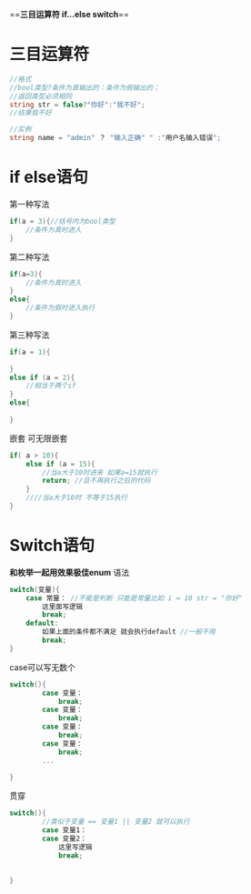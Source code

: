 ==**三目运算符  if...else  switch**==

# 三目运算符
```csharp
//格式
//bool类型?条件为真输出的：条件为假输出的；
//返回类型必须相同
string str = false?"你好":"我不好";
//结果我不好
```
```csharp
//实例
string name = "admin" ？ "输入正确" " :"用户名输入错误";
```
# if else语句
第一种写法
```csharp
if(a = 3){//括号内为bool类型
    //条件为真时进入
}
```
第二种写法
```csharp
if(a=3){
    //条件为真时进入
}
else{
    //条件为假时进入执行
}
```
第三种写法
```csharp
if(a = 1){
    
}
else if (a = 2){
    //相当于两个if
}
else{
    
}
```
嵌套 可无限嵌套
```csharp
if( a > 10){
    else if (a = 15){
        //当a大于10时进来 如果a=15就执行
        return; //且不再执行之后的代码
    }
    ////当a大于10时 不等于15执行
}
```
# Switch语句

**和枚举一起用效果极佳enum**
语法
```csharp
switch(变量){
    case 常量： //不能是判断 只能是常量比如 i = 10 str = "你好"
        这里面写逻辑
        break;
    default:
        如果上面的条件都不满足 就会执行default //一般不用
        break;
}
```
case可以写无数个
```csharp
switch(){
        case 变量：
            break;
        case 变量：
            break;
        case 变量：
            break;
        case 变量：
            break;
        ...
        
}
```
贯穿
```csharp
switch(){
        //类似于变量 == 变量1 || 变量2 就可以执行
        case 变量1：
        case 变量2：
            这里写逻辑
            break;
        
        
}
```

